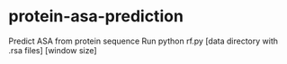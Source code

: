 # protein-asa-prediction
Predict ASA from protein sequence
Run python rf.py [data directory with .rsa files] [window size]
